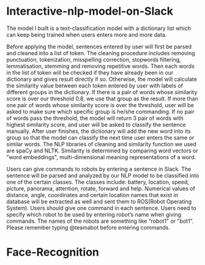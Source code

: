 # Interactive-nlp-model-on-Slack

The model I built is a text-classification model with a dictionary list which can keep being trained when users enters more and more data.

Before applying the model, sentences entered by user will first be parsed and cleaned into a list of token. The cleaning procedure includes removing punctuation, tokenization, misspelling correction, stopwords filtering, lemmatisation, stemming and removing repetitive words. Then each words in the list of token will be checked if they have already been in our dictionary and gives result directly if so. Otherwise, the model will calculate the similarity value between each token entered by user with labels of different groups in the dictionary. If there is a pair of words whose similarity score is over our threshold 0.8, we use that group as the result. If more than one pair of words whose similarity score is over the threshold, user will be asked to make sure which specific group is he/she commanding. If no pair of words pass the threshold, the model will return 3 pair of words with highest similarity score, and user will be asked to classify the sentence manually. After user finishes, the dictionary will add the new word into its group so that the model can classify the next time user enters the same or similar words. The NLP libraries of cleaning and similarity function we used are spaCy and NLTK. Similarity is determined by comparing word vectors or "word embeddings", multi-dimensional meaning representations of a word. 

Users can give commands to robots by entering a sentence in Slack. The sentence will be parsed and analyzed by our NLP model to be classified into one of the certain classes. The classes include: battery, location, speed, picture, panorama, attention, rotate, forward and help. Numerical values of distance, angle, coordinates and certain location names that exist in database will be extracted as well and sent them to ROS(Robot Operating System). Users should give one command in each sentence. Users need to specify which robot to be used by entering robot’s name when giving commands. The names of the robots are something like “robot1" or "bot1”. Please remember typing @teamabot before entering commands.
# Face-Recognition
